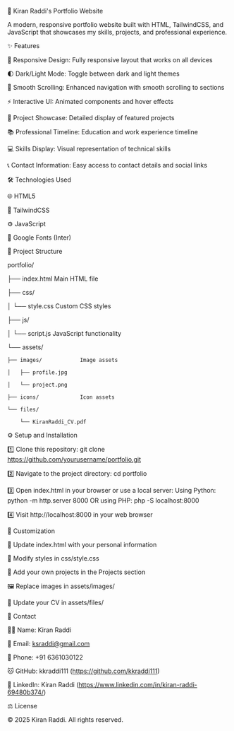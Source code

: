 🎯 Kiran Raddi's Portfolio Website

A modern, responsive portfolio website built with HTML, TailwindCSS, and JavaScript that showcases my skills, projects, and professional experience.

✨ Features

🎨 Responsive Design: Fully responsive layout that works on all devices

🌓 Dark/Light Mode: Toggle between dark and light themes

🔄 Smooth Scrolling: Enhanced navigation with smooth scrolling to sections

⚡ Interactive UI: Animated components and hover effects

🚀 Project Showcase: Detailed display of featured projects

📚 Professional Timeline: Education and work experience timeline

💻 Skills Display: Visual representation of technical skills

📞 Contact Information: Easy access to contact details and social links

🛠️ Technologies Used

🌐 HTML5

🎨 TailwindCSS

⚙️ JavaScript

📝 Google Fonts (Inter)

📂 Project Structure

portfolio/

├── index.html              Main HTML file

├── css/

│   └── style.css          Custom CSS styles

├── js/

│   └── script.js          JavaScript functionality

└── assets/

    ├── images/            Image assets
    
    │   ├── profile.jpg
    
    │   └── project.png
    
    ├── icons/             Icon assets
    
    └── files/
    
        └── KiranRaddi_CV.pdf

⚙️ Setup and Installation

1️⃣ Clone this repository:
   git clone https://github.com/yourusername/portfolio.git

2️⃣ Navigate to the project directory:
   cd portfolio

3️⃣ Open index.html in your browser or use a local server:
   Using Python:
   python -m http.server 8000
   OR using PHP:
   php -S localhost:8000

4️⃣ Visit http://localhost:8000 in your web browser

🎨 Customization

🔄 Update index.html with your personal information

🎯 Modify styles in css/style.css

📂 Add your own projects in the Projects section

🖼️ Replace images in assets/images/

📄 Update your CV in assets/files/

👤 Contact

👨‍💻 Name: Kiran Raddi

📧 Email: ksraddi@gmail.com

📱 Phone: +91 6361030122

🐱 GitHub: kkraddi111 (https://github.com/kkraddi111)

💼 LinkedIn: Kiran Raddi (https://www.linkedin.com/in/kiran-raddi-69480b374/)

⚖️ License

© 2025 Kiran Raddi. All rights reserved.
